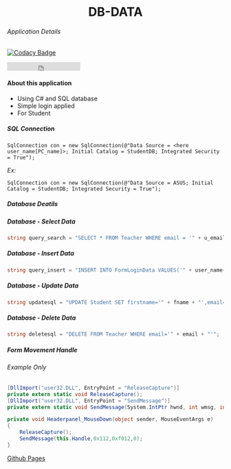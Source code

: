 <h1 align="center"> DB-DATA </h1>

###### Application Details

[![Codacy Badge](https://api.codacy.com/project/badge/Grade/b65ef4dd749d46ee96f7211b60a9a819)](https://app.codacy.com/gh/Nano-Labs-Developers/DB-DATA?utm_source=github.com&utm_medium=referral&utm_content=Nano-Labs-Developers/DB-DATA&utm_campaign=Badge_Grade_Dashboard)

<iframe src="https://ghbtns.com/github-btn.html?user=twbs&repo=bootstrap&type=watch&count=true" frameborder="0" scrolling="0" width="170" height="20" title="Watch twbs/bootstrap on GitHub"></iframe>

#### About this application
- Using C# and SQL database
- Simple login applied
- For Student


##### [](sql-connection) SQL Connection
```
SqlConnection con = new SqlConnection(@"Data Source = <here user_name[PC_name]>; Initial Catalog = StudentDB; Integrated Security = True");
```
*Ex:*
```
SqlConnection con = new SqlConnection(@"Data Source = ASUS; Initial Catalog = StudentDB; Integrated Security = True");
```

##### [](database) Database Deatils

##### [](database-select) Database - Select Data
```C#
string query_search = "SELECT * FROM Teacher WHERE email = '" + u_email + "'";
```

##### [](database-insert) Database - Insert Data
```C#
string query_insert = "INSERT INTO FormLoginData VALUES('" + user_name+ "','" +password+ "','" +role+ "','"+ usertype  + "')";
```

##### [](database-update) Database - Update Data
```C#
string updatesql = "UPDATE Student SET firstname='" + fname + "',email='" + email + "',tp='" + tel + "',gender='" + gender + "',grade='" + grade + "' where email='" + email + "'";
```

##### [](database-delete) Database - Delete Data
```C#
string deletesql = "DELETE FROM Teacher WHERE email='" + email + "'";
```

##### [](form-movement) Form Movement Handle
###### *Example Only*
```C#
[DllImport("user32.DLL", EntryPoint = "ReleaseCapture")]
private extern static void ReleaseCapture();
[DllImport("user32.DLL", EntryPoint = "SendMessage")]
private extern static void SendMessage(System.IntPtr hwnd, int wmsg, int wparam, int lparam);

private void Headerpanel_MouseDown(object sender, MouseEventArgs e)
{
    ReleaseCapture();
    SendMessage(this.Handle,0x112,0xf012,0);
}
```


[Github Pages](https://nano-labs-developers.github.io/DB-DATA/)
